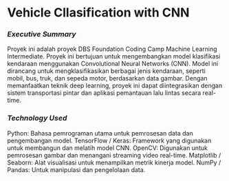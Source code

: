 # Vehicle Cllasification with CNN

### *Executive Summary*
Proyek ini adalah proyek DBS Foundation Coding Camp Machine Learning Intermediate. Proyek ini bertujuan untuk mengembangkan model klasifikasi kendaraan menggunakan Convolutional Neural Networks (CNN). Model ini dirancang untuk mengklasifikasikan berbagai jenis kendaraan, seperti mobil, bus, truk, dan sepeda motor, berdasarkan data gambar. Dengan memanfaatkan teknik deep learning, proyek ini dapat diintegrasikan dengan sistem transportasi pintar dan aplikasi pemantauan lalu lintas secara real-time.

### *Technology Used*
Python: Bahasa pemrograman utama untuk pemrosesan data dan pengembangan model.
TensorFlow / Keras: Framework yang digunakan untuk membangun dan melatih model CNN.
OpenCV: Digunakan untuk pemrosesan gambar dan menangani streaming video real-time.
Matplotlib / Seaborn: Alat visualisasi untuk menampilkan metrik kinerja model.
NumPy / Pandas: Untuk manipulasi dan pengelolaan data.
